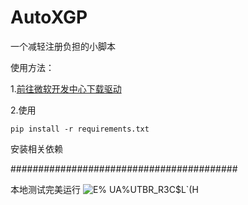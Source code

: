 # AutoXGP
一个减轻注册负担的小脚本

使用方法：

1.[前往微软开发中心下载驱动](https://developer.microsoft.com/en-us/microsoft-edge/tools/webdriver/)

2.使用
```
pip install -r requirements.txt
```

安装相关依赖

#########################################

本地测试完美运行
![E% U$A$%UTBR_R3C$L`(H](https://github.com/XokoukioX/AutoXGP/assets/52972345/35c9edb8-a651-4094-ad00-01f83bc4364f)
